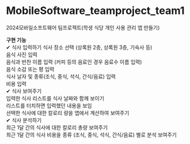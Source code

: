 # MobileSoftware_teamproject_team1
2024모바일소프트웨어 팀프로젝트(학생 식당 개인 사용 관리 앱 만들기)


<b>구현 기능 <br/></b>
✔ 식사 입력하기
식사 장소 선택 (상록원 2층, 상록원 3층, 기숙사 등)<br/>
음식 사진 입력<br/>
음식과 반찬 이름 입력 (커피 등의 음료인 경우 음료수 이름 입력)<br/>
음식 소감 또는 평 입력<br/>
식사 날자 및 종류(조식, 중식, 석식, 간식/음료) 입력<br/>
비용 입력<br/>
✔ 식사 보여주기<br/>
입력한 식사 리스트를 식사 날짜와 함께 보이기<br/>
리스트를 터치하면 입력했던 내용을 보임<br/>
선택한 식사에 대한 칼로리 량을 앱에서 계산하여 보여주기<br/>
✔ 식사 분석하기<br/>
최근 1달 간의 식사에 대한 칼로리 총량 보여주기<br/>
최근 1달 간의 식사 비용을 종류 (조식, 중식, 석식, 간식/음료) 별로 분석 보여주기<br/>
